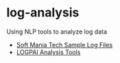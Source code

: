 # log-analysis
Using NLP tools to analyze log data

- [Soft Mania Tech Sample Log Files](https://github.com/SoftManiaTech/sample_log_files)
- [LOGPAI Analysis Tools](https://github.com/logpai/loghub)
